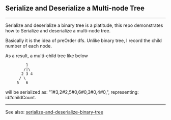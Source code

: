 ## Serialize and Deserialize a Multi-node Tree

---

Serialize and deserialize a binary tree is a platitude, this repo demonstrates how to Serialize and deserialize a multi-node tree.

Basically it is the idea of preOrder dfs. Unlike binary tree, I record the child number of each node.

As a result, a multi-child tree like below
  ```
           1
          /|\
         2 3 4
        / \
       5   6
  ```
will be serialized as: "1#3,2#2,5#0,6#0,3#0,4#0,", representing: id#childCount.



---
See also:
[serialize-and-deserialize-binary-tree](https://leetcode.com/problems/serialize-and-deserialize-binary-tree/description/)
